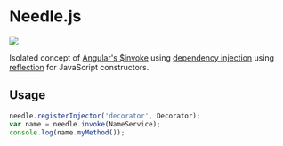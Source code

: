 Needle.js
============
<img src="https://travis-ci.org/Wildhoney/Needle.js.png?branch=master" />

Isolated concept of <a href="http://docs.angularjs.org/api/AUTO.$injector" target="_blank">Angular's $invoke</a> using <a href="http://en.wikipedia.org/wiki/Dependency_injection" target="_blank">dependency injection</a> using <a href="http://en.wikipedia.org/wiki/Reflection_(computer_programming)" target="_blank">reflection</a> for JavaScript constructors.

Usage
------------

```javascript
needle.registerInjector('decorator', Decorator);
var name = needle.invoke(NameService);
console.log(name.myMethod());
```